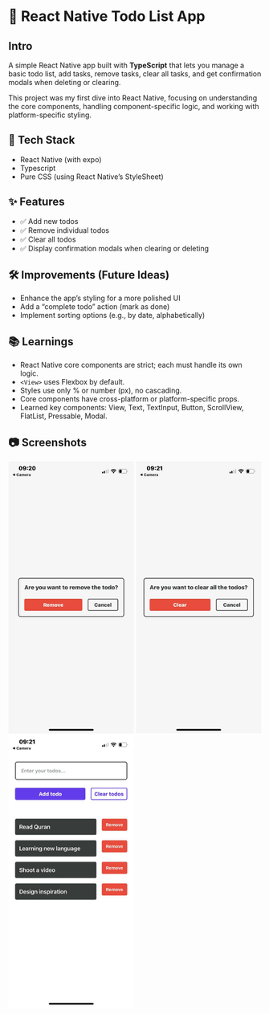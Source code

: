 # 📱 React Native Todo List App

## Intro
A simple React Native app built with **TypeScript** that lets you manage a basic todo list, add tasks, remove tasks, clear all tasks, and get confirmation modals when deleting or clearing.

This project was my first dive into React Native, focusing on understanding the core components, handling component-specific logic, and working with platform-specific styling.

## 🚀 Tech Stack
- React Native (with expo)
- Typescript
- Pure CSS (using React Native’s StyleSheet)

## ✨ Features
- ✅ Add new todos
- ✅ Remove individual todos
- ✅ Clear all todos
- ✅ Display confirmation modals when clearing or deleting

## 🛠️ Improvements (Future Ideas)
- Enhance the app’s styling for a more polished UI
- Add a “complete todo” action (mark as done)
- Implement sorting options (e.g., by date, alphabetically)

## 📚 Learnings
- React Native core components are strict; each must handle its own logic.
- `<View>` uses Flexbox by default.
- Styles use only % or number (px), no cascading.
- Core components have cross-platform or platform-specific props.
- Learned key components: View, Text, TextInput, Button, ScrollView, FlatList, Pressable, Modal.

## 📷 Screenshots
<div>
    <img src="./assets/app_preview/photo_5825813551942584501_y.jpg" width="250"/>
    <img src="./assets/app_preview/photo_5825813551942584502_y.jpg" width="250"/>
    <img src="./assets/app_preview/photo_5825813551942584503_y.jpg" width="250"/>
</div>
